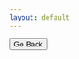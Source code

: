 ```yaml
---
layout: default
---
```

<link href="/static/doclist/client/css/4152783537-folderlandingpage.css" rel="stylesheet">

<div id="folders"></div>
<script>
    var id= urlPara("id");
    if (!id)
    id="1MGTIataD9rRTVA7qBUZC8Im4Sq99NCri"; 
    changeDest(id);
    
  function changeDest(id) {
    var url = "https://script.google.com/macros/s/AKfycbxBlqDMbMUTyWQvWuxznbaXlZiMzVGNMHY7Vdl_lg2R17XdittE/exec?callback=loadData&id=" ;

var request = jQuery.ajax({
      crossDomain: true,
      url: url+id,
      method: "GET",
      dataType: "jsonp"
    });

  }
  // print the returned data
  function loadData(e) {
  var div = document.getElementById('folders');
       div.innerHTML = e;
  }
  
 //get url parameters
 function urlPara(p){
 var url_string = window.location.href;
var url = new URL(url_string);
return url.searchParams.get(p);
}
</script>
<button onclick="javascript:window.history.back();">Go Back</button>
